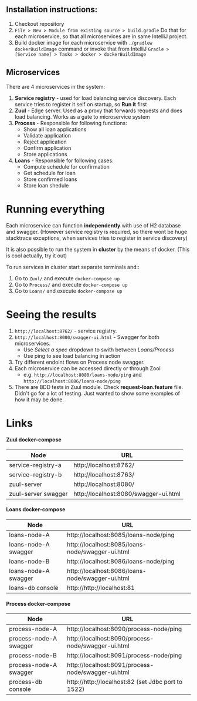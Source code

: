 ## Installation instructions:

1) Checkout repository
2) `File > New > Module from existing source > build.gradle` Do that for each microservice, so that all microservices
are in same IntelliJ project.
3) Build docker image for each microservice 
with `./gradlew dockerBuildImage` command 
or invoke that from IntelliJ `Gradle > [Service name] > Tasks > docker > dockerBuildImage`

## Microservices

There are 4 microservices in the system:

1) **Service registry** - used for load balancing service discovery.
Each service tries to register it self on startup, so **Run it** first
2) **Zuul** - Edge server. Used as a proxy that forwards requests and does load balancing.
Works as a gate to microservice system 
3) **Process** - Responsible for following functions:
    * Show all loan applications
    * Validate application
    * Reject application
    * Confirm application
    * Store applications
4) **Loans** - Responsible for following cases:
    * Compute schedule for confirmation
    * Get schedule for loan
    * Store confirmed loans
    * Store loan shedule
    
# Running everything
Each microservice can function **independently** with use of H2 database and swagger.
(However service registry is required, so there wont be huge stacktrace exceptions,
when services tries to register in service discovery)

It is also possible to run the system in **cluster** by the means of docker. (This is cool actually, try it out)

To run services in cluster start separate terminals and::
1) Go to `Zuul/` and execute `docker-compose up`
2) Go to `Process/` and execute `docker-compose up`
3) Go to `Loans/` and execute `docker-compose up`

# Seeing the results

1) `http://localhost:8762/` - service registry.
2) `http://localhost:8080/swagger-ui.html` - Swagger for both microservices.
    * Use *Select a spec* dropdown to swith between *Loans/Process*
    * Use ping to see load balancing in action
3) Try different endoint flows on Process node swagger.
4) Each microservice can be accessed directly or through Zool
    * e.g. `http://localhost:8080/loans-node/ping` and `http://localhost:8086/loans-node/ping`
5) There are BDD tests in Zuul module. Check **request-loan.feature** file. Didn't go for a lot of testing. Just wanted to show some examples of how it may be done.
    
# Links

#### Zuul docker-compose

| Node                   | URL                                   |
| -----------------------|---------------------------------------|
| service-registry-a     | http://localhost:8762/                |
| service-registry-b     | http://localhost:8763/                |
| zuul-server            | http://localhost:8080/                |
| zuul-server swagger    | http://localhost:8080/swagger-ui.html |

#### Loans docker-compose

| Node                   | URL                                               |
| -----------------------|---------------------------------------------------|
| loans-node-A           | http://localhost:8085/loans-node/ping             |
| loans-node-A swagger   | http://localhost:8085/loans-node/swagger-ui.html  |
| loans-node-B           | http://localhost:8086/loans-node/ping             |
| loans-node-A swagger   | http://localhost:8086/loans-node/swagger-ui.html  |
| loans-db console       | http://http://localhost:81                        |

#### Process docker-compose

| Node                   | URL                                                |
| -----------------------|----------------------------------------------------|
| process-node-A         | http://localhost:8090/process-node/ping            |
| process-node-A swagger | http://localhost:8090/process-node/swagger-ui.html |
| process-node-B         | http://localhost:8091/process-node/ping            |
| process-node-A swagger | http://localhost:8091/process-node/swagger-ui.html |
| process-db console     | http://http://localhost:82 (set Jdbc port to 1522) |

